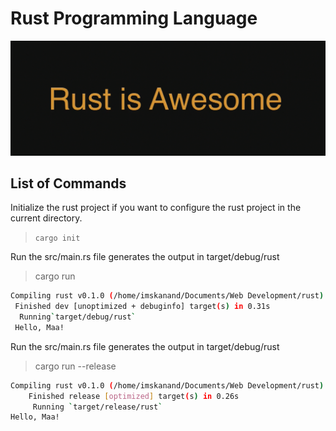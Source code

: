 # Rust Programming Language

![Rust is Awesome](/GitHub_Images/Rust%20is%20Awesome.png)

## List of Commands

Initialize the rust project if you want to configure the rust project in the current directory.

> `cargo init`

Run the src/main.rs file generates the output in target/debug/rust

> cargo run

```bash
Compiling rust v0.1.0 (/home/imskanand/Documents/Web Development/rust)
 Finished dev [unoptimized + debuginfo] target(s) in 0.31s
  Running`target/debug/rust`
 Hello, Maa!
```

Run the src/main.rs file generates the output in target/debug/rust

> cargo run --release

```bash
Compiling rust v0.1.0 (/home/imskanand/Documents/Web Development/rust)
    Finished release [optimized] target(s) in 0.26s
     Running `target/release/rust`
Hello, Maa!
```

